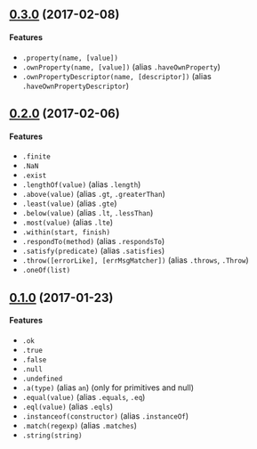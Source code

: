 ## [0.3.0](https://github.com/twada/chai-to-assert/releases/tag/v0.3.0) (2017-02-08)

#### Features

* `.property(name, [value])`
* `.ownProperty(name, [value])` (alias `.haveOwnProperty`)
* `.ownPropertyDescriptor(name, [descriptor])` (alias `.haveOwnPropertyDescriptor`)


## [0.2.0](https://github.com/twada/chai-to-assert/releases/tag/v0.2.0) (2017-02-06)

#### Features

* `.finite`
* `.NaN`
* `.exist`
* `.lengthOf(value)` (alias `.length`)
* `.above(value)` (alias `.gt`, `.greaterThan`)
* `.least(value)` (alias `.gte`)
* `.below(value)` (alias `.lt`, `.lessThan`)
* `.most(value)` (alias `.lte`)
* `.within(start, finish)`
* `.respondTo(method)` (alias `.respondsTo`)
* `.satisfy(predicate)` (alias `.satisfies`)
* `.throw([errorLike], [errMsgMatcher])` (alias `.throws`, `.Throw`)
* `.oneOf(list)`


## [0.1.0](https://github.com/twada/chai-to-assert/releases/tag/v0.1.0) (2017-01-23)

#### Features

  * `.ok`
  * `.true`
  * `.false`
  * `.null`
  * `.undefined`
  * `.a(type)` (alias `an`) (only for primitives and null)
  * `.equal(value)` (alias `.equals`, `.eq`)
  * `.eql(value)` (alias `.eqls`)
  * `.instanceof(constructor)` (alias `.instanceOf`)
  * `.match(regexp)` (alias `.matches`)
  * `.string(string)`
